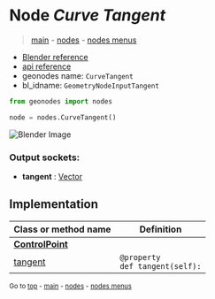 # Node *Curve Tangent*

> [main](../structure.md) - [nodes](nodes.md) - [nodes menus](nodes_menus.md)

- [Blender reference](https://docs.blender.org/manual/en/latest/modeling/geometry_nodes/curve/curve_tangent.html)
- [api reference](https://docs.blender.org/api/current/bpy.types.GeometryNodeInputTangent.html)
- geonodes name: `CurveTangent`
- bl_idname: `GeometryNodeInputTangent`

```python
from geonodes import nodes

node = nodes.CurveTangent()
```

![Blender Image](https://docs.blender.org/manual/en/latest/_images/node-types_GeometryNodeInputTangent.webp)

### Output sockets:

- **tangent** : [Vector](Vector.md)

## Implementation

| Class or method name | Definition |
|----------------------|------------|
| **[ControlPoint](ControlPoint.md)** |
| [tangent](ControlPoint.md#tangent-property) | `@property`<br> `def tangent(self):` |

<sub>Go to [top](#node-Curve-Tangent) - [main](../structure.md) - [nodes](nodes.md) - [nodes menus](nodes_menus.md)</sub>

